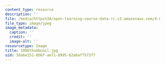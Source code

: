 ```yaml
---
content_type: resource
description: ''
file: /media/https%3A/open-learning-course-data-rc.s3.amazonaws.com/4-614-religious-architecture-and-islamic-cultures-fall-2002/3dabe1518b6fae71899562a6af757377_1006thumbnail.jpg
file_type: image/jpeg
image_metadata:
  caption: ''
  credit: ''
  image-alt: ''
resourcetype: Image
title: 1006thumbnail.jpg
uid: 3dabe151-8b6f-ae71-8995-62a6af757377
---
```

